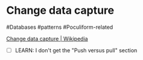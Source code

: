 # Change data capture

#Databases #patterns #Poculiform-related

[Change data capture | Wikipedia](https://en.wikipedia.org/wiki/Change_data_capture)

- [ ] LEARN: I don't get the "Push versus pull" section
